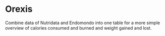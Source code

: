 # Orexis
Combine data of Nutridata and Endomondo into one table for a more simple overview of calories consumed and burned and weight gained and lost.